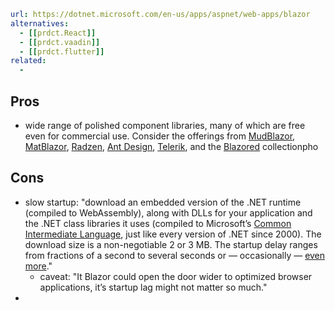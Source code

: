 
```yaml
url: https://dotnet.microsoft.com/en-us/apps/aspnet/web-apps/blazor
alternatives: 
  - [[prdct.React]]
  - [[prdct.vaadin]]
  - [[prdct.flutter]]
related:
  - 
```

## Pros

- wide range of polished component libraries, many of which are free even for commercial use. Consider the offerings from [MudBlazor](https://mudblazor.com/), [MatBlazor](https://www.matblazor.com/), [Radzen](https://razor.radzen.com/), [Ant Design](https://antblazor.com/en-US/components/overview), [Telerik](https://www.telerik.com/blazor-ui), and the [Blazored](https://github.com/Blazored) collectionpho

## Cons

- slow startup: "download an embedded version of the .NET runtime (compiled to WebAssembly), along with DLLs for your application and the .NET class libraries it uses (compiled to Microsoft’s [Common Intermediate Language](https://en.wikipedia.org/wiki/Common_Intermediate_Language), just like every version of .NET since 2000). The download size is a non-negotiable 2 or 3 MB. The startup delay ranges from fractions of a second to several seconds or — occasionally — [even more](https://twitter.com/firstdrafthell/status/1422154020546879490)."
  - caveat: "It Blazor could open the door wider to optimized browser applications, it’s startup lag might not matter so much."
- 